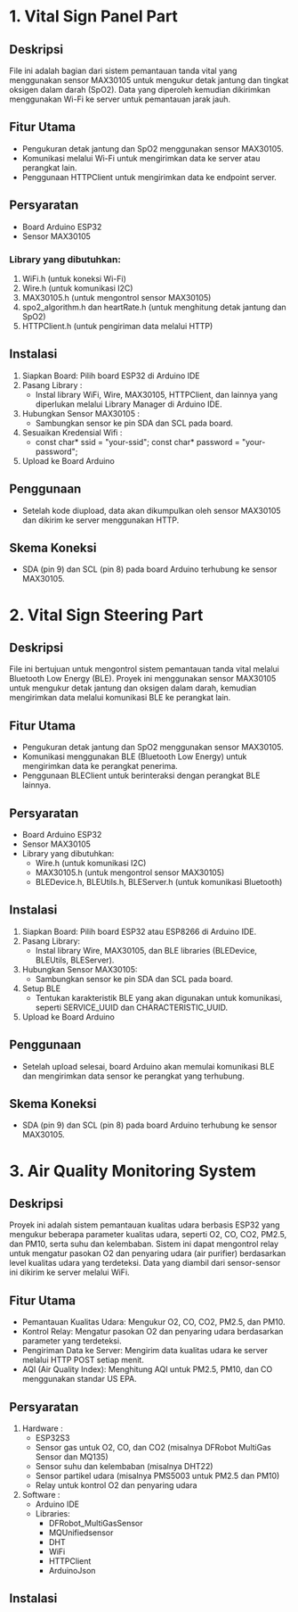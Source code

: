 # 1. Vital Sign Panel Part
## Deskripsi
File ini adalah bagian dari sistem pemantauan tanda vital yang menggunakan sensor MAX30105 untuk mengukur detak jantung dan tingkat oksigen dalam darah (SpO2). Data yang diperoleh kemudian dikirimkan menggunakan Wi-Fi ke server untuk pemantauan jarak jauh.

## Fitur Utama
- Pengukuran detak jantung dan SpO2 menggunakan sensor MAX30105.
- Komunikasi melalui Wi-Fi untuk mengirimkan data ke server atau perangkat lain.
- Penggunaan HTTPClient untuk mengirimkan data ke endpoint server.

## Persyaratan
- Board Arduino ESP32
- Sensor MAX30105
### Library yang dibutuhkan:
1. WiFi.h (untuk koneksi Wi-Fi)
2. Wire.h (untuk komunikasi I2C)
3. MAX30105.h (untuk mengontrol sensor MAX30105)
4. spo2_algorithm.h dan heartRate.h (untuk menghitung detak jantung dan SpO2)
5. HTTPClient.h (untuk pengiriman data melalui HTTP)

## Instalasi 
1. Siapkan Board: Pilih board ESP32 di Arduino IDE
2. Pasang Library :
   - Instal library WiFi, Wire, MAX30105, HTTPClient, dan lainnya yang diperlukan melalui Library Manager di Arduino IDE.
3. Hubungkan Sensor MAX30105 :
   - Sambungkan sensor ke pin SDA dan SCL pada board.
4. Sesuaikan Kredensial Wifi :
   -    const char* ssid = "your-ssid";
         const char* password = "your-password";
5. Upload ke Board Arduino  

## Penggunaan 
- Setelah kode diupload, data akan dikumpulkan oleh sensor MAX30105 dan dikirim ke server menggunakan HTTP.

## Skema Koneksi 
- SDA (pin 9) dan SCL (pin 8) pada board Arduino terhubung ke sensor MAX30105.

# 2. Vital Sign Steering Part
## Deskripsi 
File ini bertujuan untuk mengontrol sistem pemantauan tanda vital melalui Bluetooth Low Energy (BLE). Proyek ini menggunakan sensor MAX30105 untuk mengukur detak jantung dan oksigen dalam darah, kemudian mengirimkan data melalui komunikasi BLE ke perangkat lain.

## Fitur Utama
- Pengukuran detak jantung dan SpO2 menggunakan sensor MAX30105.
- Komunikasi menggunakan BLE (Bluetooth Low Energy) untuk mengirimkan data ke perangkat penerima.
- Penggunaan BLEClient untuk berinteraksi dengan perangkat BLE lainnya.

## Persyaratan
- Board Arduino ESP32
- Sensor MAX30105
- Library yang dibutuhkan:
     - Wire.h (untuk komunikasi I2C)
     - MAX30105.h (untuk mengontrol sensor MAX30105)
     - BLEDevice.h, BLEUtils.h, BLEServer.h (untuk komunikasi Bluetooth)

## Instalasi
1. Siapkan Board: Pilih board ESP32 atau ESP8266 di Arduino IDE.
2. Pasang Library:
   - Instal library Wire, MAX30105, dan BLE libraries (BLEDevice, BLEUtils, BLEServer).
3. Hubungkan Sensor MAX30105:
   - Sambungkan sensor ke pin SDA dan SCL pada board.
4. Setup BLE
   - Tentukan karakteristik BLE yang akan digunakan untuk komunikasi, seperti SERVICE_UUID dan CHARACTERISTIC_UUID.
5. Upload ke Board Arduino

## Penggunaan 
- Setelah upload selesai, board Arduino akan memulai komunikasi BLE dan mengirimkan data sensor ke perangkat yang terhubung.

## Skema Koneksi 
- SDA (pin 9) dan SCL (pin 8) pada board Arduino terhubung ke sensor MAX30105.

# 3. Air Quality Monitoring System
## Deskripsi 
Proyek ini adalah sistem pemantauan kualitas udara berbasis ESP32 yang mengukur beberapa parameter kualitas udara, seperti O2, CO, CO2, PM2.5, dan PM10, serta suhu dan kelembaban. Sistem ini dapat mengontrol relay untuk mengatur pasokan O2 dan penyaring udara (air purifier) berdasarkan level kualitas udara yang terdeteksi. Data yang diambil dari sensor-sensor ini dikirim ke server melalui WiFi.

## Fitur Utama
- Pemantauan Kualitas Udara: Mengukur O2, CO, CO2, PM2.5, dan PM10.
- Kontrol Relay: Mengatur pasokan O2 dan penyaring udara berdasarkan parameter yang terdeteksi.
- Pengiriman Data ke Server: Mengirim data kualitas udara ke server melalui HTTP POST setiap menit.
- AQI (Air Quality Index): Menghitung AQI untuk PM2.5, PM10, dan CO menggunakan standar US EPA.
  
## Persyaratan
1. Hardware :
   - ESP32S3
   - Sensor gas untuk O2, CO, dan CO2 (misalnya DFRobot MultiGas Sensor dan MQ135)
   - Sensor suhu dan kelembaban (misalnya DHT22)
   - Sensor partikel udara (misalnya PMS5003 untuk PM2.5 dan PM10)
   - Relay untuk kontrol O2 dan penyaring udara
2. Software :
   - Arduino IDE
   - Libraries:
      - DFRobot_MultiGasSensor
      - MQUnifiedsensor
      - DHT
      - WiFi
      - HTTPClient
      - ArduinoJson

## Instalasi
